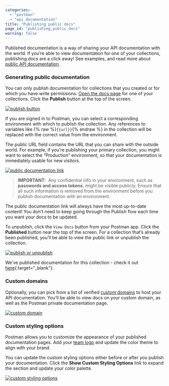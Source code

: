 ```yaml
---
categories:
  - "postman"
  - "api_documentation"
title: "Publishing public docs"
page_id: "publishing_public_docs"
warning: false
---
```


Published documentation is a way of sharing your API documentation with the world. If you’re able to view documentation for one of your collections, publishing docs are a click away! See examples, and read more about [public API documentation](/docs/postman_for_publishers/public_api_docs).

### Generating public documentation

You can only publish documentation for collections that you created or for which you have write permissions. [Open the docs page](/docs/postman/api_documentation/viewing_documentation) for one of your collections. Click the **Publish** button at the top of the screen.

[![publish button](https://s3.amazonaws.com/postman-static-getpostman-com/postman-docs/docs-publish-button.png) ](https://s3.amazonaws.com/postman-static-getpostman-com/postman-docs/docs-publish-button.png)  

If you are signed in to Postman, you can select a corresponding environment with which to publish the collection. Any references to variables like {% raw %}`{{url}}`{% endraw %} in the collection will be replaced with the correct value from the environment. 

The public URL field contains the URL that you can share with the outside world. For example, if you’re publishing your primary collection, you might want to select the “Production” environment, so that your documentation is immediately usable for new visitors. 

[![public documentation link](https://s3.amazonaws.com/postman-static-getpostman-com/postman-docs/docs-public-view.png)](https://s3.amazonaws.com/postman-static-getpostman-com/postman-docs/docs-public-view.png)

> **IMPORTANT:**  Any confidential info in your environment, such as **passwords and access tokens**, might be visible publicly. Ensure that all such information is removed from the environment before you publish documentation with an environment.

The public documentation link will always have the most up-to-date content! You don’t need to keep going through the Publish flow each time you want your docs to be updated.

To unpublish, click the `View Docs` button from your Postman app. Click the **Published** button near the top of the screen. For a collection that’s already been published, you’ll be able to view the public link or unpublish the collection. 

[![publish or unpublish](https://www.getpostman.com/img/v1/docs/publishing_docs/Docs5.png)](https://www.getpostman.com/img/v1/docs/publishing_docs/Docs5.png)

We’ve published documentation for this collection - check it out [here](https://documenter.getpostman.com/view/583/coopers-meal-plan/4u2){:target="_blank"}.

### Custom domains

Optionally, you can pick from a list of verified [custom domains](/docs/postman/api_documentation/adding_and_verifying_custom_domains) to host your API documentation. You’ll be able to view docs on your custom domain, as well as the Postman private documentation page. 

[![custom domain](https://s3.amazonaws.com/postman-static-getpostman-com/postman-docs/docs-custom-domains.png)](https://s3.amazonaws.com/postman-static-getpostman-com/postman-docs/docs-custom-domains.png)

### Custom styling options

Postman allows you to customize the appearance of your published documentation pages. Add your [team logo](/docs/postman/api_documentation/adding_team_name_and_logo) and update the color theme to align with your brand. 

You can update the custom styling options either before or after you publish your documentation. Click the **Show Custom Styling Options** link to expand the section and update your color palette.

[![custom styling options](https://s3.amazonaws.com/postman-static-getpostman-com/postman-docs/docs-custom-styling.png)](https://s3.amazonaws.com/postman-static-getpostman-com/postman-docs/docs-custom-styling.png)
